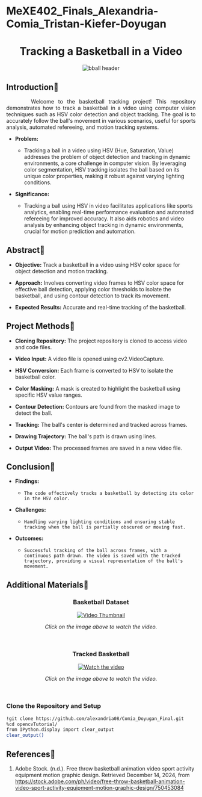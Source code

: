 # MeXE402_Finals_Alexandria-Comia_Tristan-Kiefer-Doyugan

<div align="center">
 
# **Tracking a Basketball in a Video**

![bball header](https://github.com/user-attachments/assets/778cb0fb-87da-44e8-a027-e48db049c1bd)

</div>

## Introduction🏀
<div align="justify">
&nbsp;&nbsp;&nbsp;&nbsp;&nbsp;&nbsp;Welcome to the basketball tracking project! This repository demonstrates how to track a basketball in a video using computer vision techniques such as HSV color detection and object tracking. The goal is to accurately follow the ball's movement in various scenarios, useful for sports analysis, automated refereeing, and motion tracking systems.
</div>

- **Problem:**
  - Tracking a ball in a video using HSV (Hue, Saturation, Value) addresses the problem of object detection and tracking in dynamic environments, a core challenge in computer vision. By leveraging color segmentation, HSV tracking isolates the ball based on its unique color properties, making it robust against varying lighting conditions. 

- **Significance:**
  - Tracking a ball using HSV in video facilitates applications like sports analytics, enabling real-time performance evaluation and automated refereeing for improved accuracy. It also aids robotics and video analysis by enhancing object tracking in dynamic environments, crucial for motion prediction and automation.

## Abstract🏀
- **Objective:** Track a basketball in a video using HSV color space for object detection and motion tracking.
  
- **Approach:** Involves converting video frames to HSV color space for effective ball detection, applying color thresholds to isolate the basketball, and using contour detection to track its movement.
  
- **Expected Results:** Accurate and real-time tracking of the basketball.
## Project Methods🏀
- **Cloning Repository:** The project repository is cloned to access video and code files.

- **Video Input:** A video file is opened using cv2.VideoCapture.

- **HSV Conversion:** Each frame is converted to HSV to isolate the basketball color.

- **Color Masking:** A mask is created to highlight the basketball using specific HSV value ranges.

- **Contour Detection:** Contours are found from the masked image to detect the ball.

- **Tracking:** The ball's center is determined and tracked across frames.

- **Drawing Trajectory:** The ball's path is drawn using lines.

- **Output Video:** The processed frames are saved in a new video file.
  
## Conclusion🏀
- **Findings:**
  - `The code effectively tracks a basketball by detecting its color in the HSV color.`

- **Challenges:**
  - `Handling varying lighting conditions and ensuring stable tracking when the ball is partially obscured or moving fast.`

- **Outcomes:**
  - `Successful tracking of the ball across frames, with a continuous path drawn. The video is saved with the tracked trajectory, providing a visual representation of the ball's movement.`
    
## Additional Materials🏀

<div align="center">
 
### **Basketball Dataset**

[![Video Thumbnail](https://img.youtube.com/vi/mdobMUUWSLQ/0.jpg)](https://www.youtube.com/watch?v=mdobMUUWSLQ)


_Click on the image above to watch the video._


</div>

<br>

<div align="center">
 
### **Tracked Basketball**

[![Watch the video](https://img.youtube.com/vi/m3v4pw8J-Yo/0.jpg)](https://www.youtube.com/watch?v=m3v4pw8J-Yo)


_Click on the image above to watch the video._


</div>

<br>

### Clone the Repository and Setup

```bash
!git clone https://github.com/alexandria08/Comia_Doyugan_Final.git
%cd opencvTutorial/
from IPython.display import clear_output
clear_output()
```

## References🏀
1. Adobe Stock. (n.d.). Free throw basketball animation video sport activity equipment motion graphic design. Retrieved December 14, 2024, from https://stock.adobe.com/ph/video/free-throw-basketball-animation-video-sport-activity-equipment-motion-graphic-design/750453084
